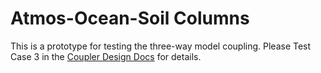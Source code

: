 # Atmos-Ocean-Soil Columns

This is a prototype for testing the three-way model coupling. Please Test Case 3 in the [Coupler Design Docs](https://www.overleaf.com/project/610c13492c7d0e8d459e72b8) for details. 